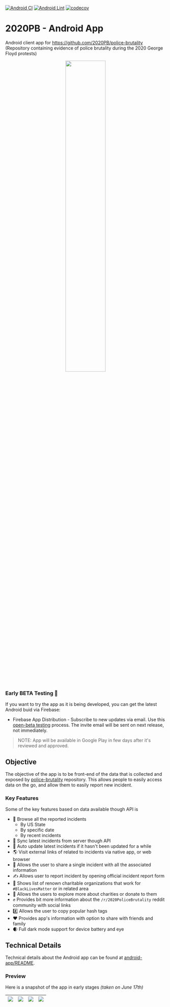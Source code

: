 [![Android CI](https://github.com/amardeshbd/android-police-brutality-incidents/workflows/Android%20CI/badge.svg)](https://github.com/amardeshbd/android-police-brutality-incidents/actions?query=workflow%3A%22Android+CI%22) [![Android Lint](https://github.com/amardeshbd/android-police-brutality-incidents/workflows/Android%20Lint/badge.svg)](https://github.com/amardeshbd/android-police-brutality-incidents/actions?query=workflow%3A%22Android+Lint%22) [![codecov](https://codecov.io/gh/amardeshbd/android-police-brutality-incidents/branch/develop/graph/badge.svg)](https://codecov.io/gh/amardeshbd/android-police-brutality-incidents)

# 2020PB - Android App

Android client app for https://github.com/2020PB/police-brutality (Repository containing evidence of police brutality during the 2020 George Floyd protests)

<p align="center">
  <img src="https://raw.githubusercontent.com/amardeshbd/android-police-brutality-incidents/develop/resources/poster/github-repository-social-preview.png" width="50%">
</p>

### Early BETA Testing 🚧
If you want to try the app as it is being developed, you can get the latest Android buid via Firebase:
* Firebase App Distribution - Subscribe to new updates via email. Use this [open-beta testing](https://appdistribution.firebase.dev/i/5d2cb8359305f7e7) process. The invite email will be sent on next release, not immediately.

> NOTE: App will be available in Google Play in few days after it's reviewed and approved.

## Objective

The objective of the app is to be front-end of the data that is collected and exposed by [police-brutality](https://github.com/2020PB/police-brutality) repository.
This allows people to easily access data on the go, and allow them to easily report new incident.

### Key Features

Some of the key features based on data available though API is

* :scroll: Browse all the reported incidents
  * By US State
  * By specific date
  * By recent incidents
* :calling: Sync latest incidents from server though API
* :arrows_counterclockwise: Auto update latest incidents if it hasn't been updated for a while
* :earth_americas: Visit external links of related to incidents via native app, or web browser
* :incoming_envelope: Allows the user to share a single incident with all the associated information 
* :writing_hand: Allows user to report incident by opening official incident report form 
* :eyes: Shows list of renown charitable organizations that work for `#BlackLivesMatter` or in related area 
* :pray: Allows the users to explore more about charities or donate to them 
* :fist_raised: Provides bit more information about the `/r/2020PoliceBrutality` reddit community with social links 
* :hash: Allows the user to copy popular hash tags 
* :heart: Provides app's information with option to share with friends and family 
* :waxing_crescent_moon: Full dark mode support for device battery and eye

## Technical Details

Technical details about the Android app can be found at [android-app/README](https://github.com/amardeshbd/android-police-brutality-incidents/blob/develop/android-app/README.md).


### Preview

Here is a snapshot of the app in early stages _(taken on June 17th)_

| ![](https://user-images.githubusercontent.com/99822/84964750-e932c880-b0da-11ea-84b5-d7fcfb106367.gif) | ![](https://user-images.githubusercontent.com/99822/84964741-e6d06e80-b0da-11ea-9467-d4ad68380841.gif)  | ![](https://user-images.githubusercontent.com/99822/84964742-e7690500-b0da-11ea-9083-2cbf20a5ce13.gif) | ![](https://user-images.githubusercontent.com/99822/84964745-e89a3200-b0da-11ea-87d4-fd84825ce4f2.gif) |
| -- | -- | -- | -- |
